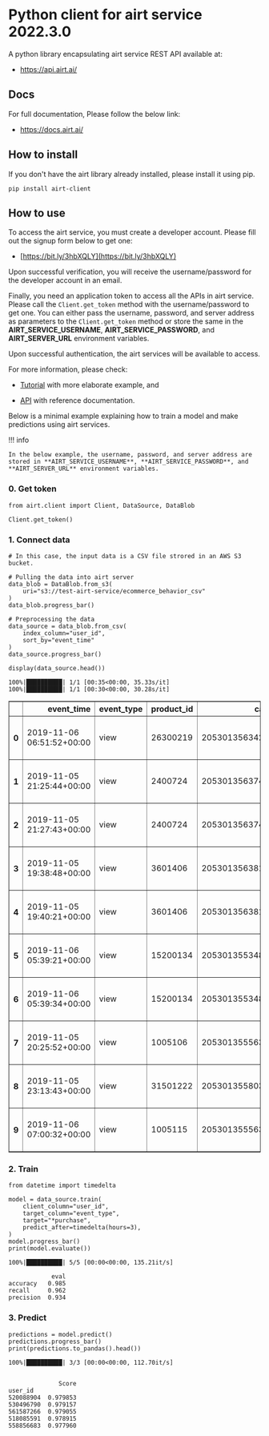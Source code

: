 # Python client for airt service 2022.3.0

A python library encapsulating airt service REST API available at:

- <a href="https://api.airt.ai/docs" target="_blank">https://api.airt.ai/</a>

## Docs

For full documentation, Please follow the below link:

- <a href="https://docs.airt.ai" target="_blank">https://docs.airt.ai/</a>


## How to install

If you don't have the airt library already installed, please install it using pip.


```console
pip install airt-client
```

## How to use

To access the airt service, you must create a developer account. Please fill out the signup form below to get one:

- [https://bit.ly/3hbXQLY](https://bit.ly/3hbXQLY)

Upon successful verification, you will receive the username/password for the developer account in an email. 

Finally, you need an application token to access all the APIs in airt service. Please call the `Client.get_token` method with the username/password to get one. You 
can either pass the username, password, and server address as parameters to the `Client.get_token` method or store the same in the **AIRT_SERVICE_USERNAME**, 
**AIRT_SERVICE_PASSWORD**, and **AIRT_SERVER_URL** environment variables.

Upon successful authentication, the airt services will be available to access.
    
For more information, please check:

- [Tutorial](https://docs.airt.ai/Tutorial/) with more elaborate example, and

- [API](https://docs.airt.ai/API/client/Client/) with reference documentation.

Below is a minimal example explaining how to train a model and make predictions using airt services. 

!!! info

	In the below example, the username, password, and server address are stored in **AIRT_SERVICE_USERNAME**, **AIRT_SERVICE_PASSWORD**, and **AIRT_SERVER_URL** environment variables.


### 0. Get token


```
from airt.client import Client, DataSource, DataBlob

Client.get_token()
```

### 1. Connect data


```
# In this case, the input data is a CSV file strored in an AWS S3 bucket.

# Pulling the data into airt server
data_blob = DataBlob.from_s3(
    uri="s3://test-airt-service/ecommerce_behavior_csv"
)
data_blob.progress_bar()

# Preprocessing the data
data_source = data_blob.from_csv(
    index_column="user_id",
    sort_by="event_time"
)
data_source.progress_bar()

display(data_source.head())
```

    100%|██████████| 1/1 [00:35<00:00, 35.33s/it]
    100%|██████████| 1/1 [00:30<00:00, 30.28s/it]



<div>
<style scoped>
    .dataframe tbody tr th:only-of-type {
        vertical-align: middle;
    }

    .dataframe tbody tr th {
        vertical-align: top;
    }

    .dataframe thead th {
        text-align: right;
    }
</style>
<table border="1" class="dataframe">
  <thead>
    <tr style="text-align: right;">
      <th></th>
      <th>event_time</th>
      <th>event_type</th>
      <th>product_id</th>
      <th>category_id</th>
      <th>category_code</th>
      <th>brand</th>
      <th>price</th>
      <th>user_session</th>
    </tr>
  </thead>
  <tbody>
    <tr>
      <th>0</th>
      <td>2019-11-06 06:51:52+00:00</td>
      <td>view</td>
      <td>26300219</td>
      <td>2053013563424899933</td>
      <td>None</td>
      <td>sokolov</td>
      <td>40.54</td>
      <td>d1fdcbf1-bb1f-434b-8f1a-4b77f29a84a0</td>
    </tr>
    <tr>
      <th>1</th>
      <td>2019-11-05 21:25:44+00:00</td>
      <td>view</td>
      <td>2400724</td>
      <td>2053013563743667055</td>
      <td>appliances.kitchen.hood</td>
      <td>bosch</td>
      <td>246.85</td>
      <td>b097b84d-cfb8-432c-9ab0-a841bb4d727f</td>
    </tr>
    <tr>
      <th>2</th>
      <td>2019-11-05 21:27:43+00:00</td>
      <td>view</td>
      <td>2400724</td>
      <td>2053013563743667055</td>
      <td>appliances.kitchen.hood</td>
      <td>bosch</td>
      <td>246.85</td>
      <td>b097b84d-cfb8-432c-9ab0-a841bb4d727f</td>
    </tr>
    <tr>
      <th>3</th>
      <td>2019-11-05 19:38:48+00:00</td>
      <td>view</td>
      <td>3601406</td>
      <td>2053013563810775923</td>
      <td>appliances.kitchen.washer</td>
      <td>beko</td>
      <td>195.60</td>
      <td>d18427ab-8f2b-44f7-860d-a26b9510a70b</td>
    </tr>
    <tr>
      <th>4</th>
      <td>2019-11-05 19:40:21+00:00</td>
      <td>view</td>
      <td>3601406</td>
      <td>2053013563810775923</td>
      <td>appliances.kitchen.washer</td>
      <td>beko</td>
      <td>195.60</td>
      <td>d18427ab-8f2b-44f7-860d-a26b9510a70b</td>
    </tr>
    <tr>
      <th>5</th>
      <td>2019-11-06 05:39:21+00:00</td>
      <td>view</td>
      <td>15200134</td>
      <td>2053013553484398879</td>
      <td>None</td>
      <td>racer</td>
      <td>55.86</td>
      <td>fc582087-72f8-428a-b65a-c2f45d74dc27</td>
    </tr>
    <tr>
      <th>6</th>
      <td>2019-11-06 05:39:34+00:00</td>
      <td>view</td>
      <td>15200134</td>
      <td>2053013553484398879</td>
      <td>None</td>
      <td>racer</td>
      <td>55.86</td>
      <td>fc582087-72f8-428a-b65a-c2f45d74dc27</td>
    </tr>
    <tr>
      <th>7</th>
      <td>2019-11-05 20:25:52+00:00</td>
      <td>view</td>
      <td>1005106</td>
      <td>2053013555631882655</td>
      <td>electronics.smartphone</td>
      <td>apple</td>
      <td>1422.31</td>
      <td>79d8406f-4aa3-412c-8605-8be1031e63d6</td>
    </tr>
    <tr>
      <th>8</th>
      <td>2019-11-05 23:13:43+00:00</td>
      <td>view</td>
      <td>31501222</td>
      <td>2053013558031024687</td>
      <td>None</td>
      <td>dobrusskijfarforovyjzavod</td>
      <td>115.18</td>
      <td>e3d5a1a4-f8fd-4ac3-acb7-af6ccd1e3fa9</td>
    </tr>
    <tr>
      <th>9</th>
      <td>2019-11-06 07:00:32+00:00</td>
      <td>view</td>
      <td>1005115</td>
      <td>2053013555631882655</td>
      <td>electronics.smartphone</td>
      <td>apple</td>
      <td>915.69</td>
      <td>15197c7e-aba0-43b4-9f3a-a815e31ade40</td>
    </tr>
  </tbody>
</table>
</div>


### 2. Train


```
from datetime import timedelta

model = data_source.train(
    client_column="user_id",
    target_column="event_type",
    target="*purchase",
    predict_after=timedelta(hours=3),
)
model.progress_bar()
print(model.evaluate())
```

    100%|██████████| 5/5 [00:00<00:00, 135.21it/s]

                eval
    accuracy   0.985
    recall     0.962
    precision  0.934


    


### 3. Predict


```
predictions = model.predict()
predictions.progress_bar()
print(predictions.to_pandas().head())
```

    100%|██████████| 3/3 [00:00<00:00, 112.70it/s]


                  Score
    user_id            
    520088904  0.979853
    530496790  0.979157
    561587266  0.979055
    518085591  0.978915
    558856683  0.977960

